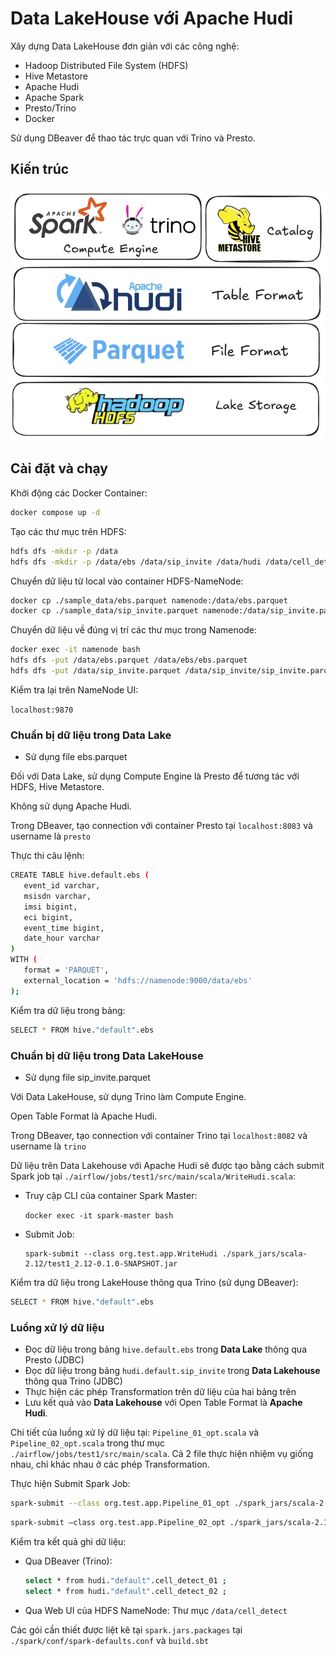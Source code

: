 # Data LakeHouse với Apache Hudi
Xây dựng Data LakeHouse đơn giản với các công nghệ:
- Hadoop Distributed File System (HDFS)
- Hive Metastore
- Apache Hudi
- Apache Spark
- Presto/Trino
- Docker

Sử dụng DBeaver để thao tác trực quan với Trino và Presto.
## Kiến trúc
![Architecture](architecture.png)
## Cài đặt và chạy
Khởi động các Docker Container:

```bash
docker compose up -d
```
Tạo các thư mục trên HDFS:
```bash
hdfs dfs -mkdir -p /data
hdfs dfs -mkdir -p /data/ebs /data/sip_invite /data/hudi /data/cell_detect
```
Chuyển dữ liệu từ local vào container HDFS-NameNode:

```bash
docker cp ./sample_data/ebs.parquet namenode:/data/ebs.parquet
docker cp ./sample_data/sip_invite.parquet namenode:/data/sip_invite.parquet
```
Chuyển dữ liệu về đúng vị trí các thư mục trong Namenode:
```bash
docker exec -it namenode bash
hdfs dfs -put /data/ebs.parquet /data/ebs/ebs.parquet
hdfs dfs -put /data/sip_invite.parquet /data/sip_invite/sip_invite.parquet
```
Kiểm tra lại trên NameNode UI:  

```localhost:9870```

### Chuẩn bị dữ liệu trong Data Lake
- Sử dụng file ebs.parquet

Đối với Data Lake, sử dụng Compute Engine là Presto để tương tác với HDFS, Hive Metastore. 

Không sử dụng Apache Hudi.

Trong DBeaver, tạo connection với container Presto tại ```localhost:8083``` và username là ```presto```

Thực thi câu lệnh: 

```bash
CREATE TABLE hive.default.ebs (
   event_id varchar,
   msisdn varchar,
   imsi bigint,
   eci bigint,
   event_time bigint,
   date_hour varchar
)
WITH (
   format = 'PARQUET',
   external_location = 'hdfs://namenode:9000/data/ebs'
);
```
Kiểm tra dữ liệu trong bảng:
```bash
SELECT * FROM hive."default".ebs
```
### Chuẩn bị dữ liệu trong Data LakeHouse
- Sử dụng file sip_invite.parquet

Với Data LakeHouse, sử dụng Trino làm Compute Engine.

Open Table Format là Apache Hudi.

Trong DBeaver, tạo connection với container Trino tại ```localhost:8082``` và username là ```trino```

Dữ liệu trên Data Lakehouse với Apache Hudi sẽ được tạo bằng cách submit Spark job tại `./airflow/jobs/test1/src/main/scala/WriteHudi.scala`:
- Truy cập CLI của container Spark Master:

    ```docker exec -it spark-master bash```
- Submit Job:
    ```
    spark-submit --class org.test.app.WriteHudi ./spark_jars/scala-2.12/test1_2.12-0.1.0-SNAPSHOT.jar
    ```
Kiểm tra dữ liệu trong LakeHouse thông qua Trino (sử dụng DBeaver): 
```bash
SELECT * FROM hive."default".ebs
```
### Luồng xử lý dữ liệu
- Đọc dữ liệu trong bảng `hive.default.ebs` trong **Data Lake** thông qua Presto (JDBC)
- Đọc dữ liệu trong bảng `hudi.default.sip_invite` trong **Data Lakehouse** thông qua Trino (JDBC)
- Thực hiện các phép Transformation trên dữ liệu của hai bảng trên
- Lưu kết quả vào **Data Lakehouse** với Open Table Format là **Apache Hudi**.

Chi tiết của luồng xử lý dữ liệu tại: `Pipeline_01_opt.scala` và `Pipeline_02_opt.scala` trong thư mục `./airflow/jobs/test1/src/main/scala`. Cả 2 file thực hiện nhiệm vụ giống nhau, chỉ khác nhau ở các phép Transformation. 

Thực hiện Submit Spark Job:
```bash
spark-submit --class org.test.app.Pipeline_01_opt ./spark_jars/scala-2.12/test1_2.12-0.1.0-SNAPSHOT.jar
```
```bash
spark-submit –class org.test.app.Pipeline_02_opt ./spark_jars/scala-2.12/test1_2.12-0.1.0-SNAPSHOT.jar
```

Kiểm tra kết quả ghi dữ liệu:
- Qua DBeaver (Trino):
    ```bash
    select * from hudi."default".cell_detect_01 ;
    select * from hudi."default".cell_detect_02 ;
    ```
- Qua Web UI của HDFS NameNode: Thư mục `/data/cell_detect`

Các gói cần thiết được liệt kê tại `spark.jars.packages` tại `./spark/conf/spark-defaults.conf`
và `build.sbt`
